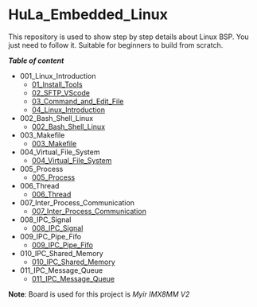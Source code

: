 # HuLa_Embedded_Linux
This repository is used to show step by step details about Linux BSP. You just need to follow it. Suitable for beginners to build from scratch.

***Table of content***
- 001_Linux_Introduction
    + [01_Install_Tools](./001_Linux_Introduction/01_Install_Tools.md)
    + [02_SFTP_VScode](./001_Linux_Introduction/02_SFTP_VScode.md)
    + [03_Command_and_Edit_File](./001_Linux_Introduction/03_Command_and_Edit_File.md)
    + [04_Linux_Introduction](./001_Linux_Introduction/04_Linux_Introduction.md)
- 002_Bash_Shell_Linux
    + [002_Bash_Shell_Linux](./002_Bash_Shell_Linux/002_Bash_Shell_Linux.md)
- 003_Makefile
    + [003_Makefile](./003_Makefile/003_Makefile.md)
- 004_Virtual_File_System
    + [004_Virtual_File_System](./004_Virtual_File_System/004_Virtual_File_System.md)
- 005_Process
    + [005_Process](./005_Process/005_Process.md)
- 006_Thread
    + [006_Thread](./006_Thread/006_Thread.md)
- 007_Inter_Process_Communication
    + [007_Inter_Process_Communication](./007_Inter_Process_Communication/007_Inter_Process_Communication.md)
- 008_IPC_Signal
    + [008_IPC_Signal](./008_IPC_Signal/008_IPC_Signal.md)
- 009_IPC_Pipe_Fifo
    + [009_IPC_Pipe_Fifo](./009_IPC_Pipe_Fifo/009_IPC_Pipe_Fifo.md)
- 010_IPC_Shared_Memory
    + [010_IPC_Shared_Memory](./010_IPC_Shared_Memory/010_IPC_Shared_Memory.md)
- 011_IPC_Message_Queue
    + [011_IPC_Message_Queue](./011_IPC_Message_Queue/011_IPC_Message_Queue.md)

**Note**: Board is used for this project is *Myir IMX8MM V2*
